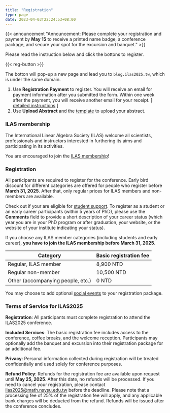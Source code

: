 ```yaml
---
title: "Registration"
type: page
date: 2023-04-03T22:24:53+08:00
---
```


{{< announcement "Announcement: Please complete your registration and payment by **May 15** to receive a printed name badge, a conference package, and secure your spot for the excursion and banquet." >}}

Please read the instruction below and click the bottons to register.

{{< reg-button >}}

The botton will pop-up a new page and lead you to `blog.ilas2025.tw`, which 
is under the same domain.

1. Use **Registration Payment** to register.  You will receive an email for 
payment information after you submitted the form.  Within one week after the 
payment, you will receive another email for your receipt.
[ [detailed instructions](/files/registration-payment-instructions.pdf) ]
2. Use **Upload Abstract** and the [template](/files/abstract-template.tex) to 
upload your abstract.  



<!-- ```tex
You may type $\TeX$ code
in your title and abstract.  You may assume the `amsmath` package is loaded and 
only copy and paste the content of your abstract to the form.

\documentclass{article}
\usepackage{amsmath}

\begin{document}
% paste only this part to the abstract.
\end{document}
``` -->


### ILAS membership

The International Linear Algebra Society (ILAS) welcome all scientists, 
professionals and instructors interested in furthering its aims and 
participating in its activities.

You are encouraged to join the [ILAS membership](https://ilasic.org/join-ilas/)!

### Registration

All participants are required to register for the conference.  Early bird 
discount for different categories are offered for people who register before 
**March 31, 2025**.  After that, only regular prices for ILAS members and 
non-members are available.  

Check out if your are eligible for [student support](student-support/).
To register as a student or an early career participants 
(within 5 years of PhD), please use the **Comments** field to provide a short 
description of your career status (which year you are in your PhD program 
or after graduation, your website, or the website of your institute 
indicating your status).  

If you choose any ILAS member categories (including students and early career), 
**you have to join the ILAS membership before March 31, 2025**. 

| Category                              | Basic registration fee |
| ------------------------------------- | ---------------------- |
| Regular, ILAS member                  | 8,900 NTD             |
| Regular non-member                    | 10,500 NTD            |
| Other (accompanying people, etc.)     | 0 NTD                 |

You may choose to add optional [social events](social/) to your registration 
package.

<!-- | Early bird, ILAS member, standard     | 6,800 NTD             |
| Early bird, ILAS member, early career | 3,400 NTD             |
| Early bird, ILAS member, student      | 1,700 NTD             |
| Early bird, non-member                | 8,400 NTD             | -->

### Terms of Service for ILAS2025

**Registration**: All participants must complete registration to attend the 
ILAS2025 conference.

**Included Services**: The basic registration fee includes access to the 
conference, coffee breaks, and the welcome reception. Participants may 
optionally add the banquet and excursion into their registration package for 
an additional fee.

**Privacy**: Personal information collected during registration will be treated 
confidentially and used solely for conference purposes.

**Refund Policy**: Refunds for the registration fee are available upon request 
until **May 25, 2025**. After this date, no refunds will be processed. 
If you need to cancel your registration, please contact 
ilas2025@math.nsysu.edu.tw before the deadline. Please note that a processing 
fee of 25% of the registration fee will apply, and any applicable bank charges 
will be deducted from the refund. Refunds will be issued after the conference 
concludes.
